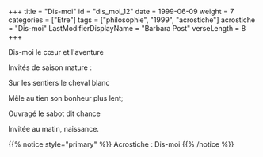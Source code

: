 +++
title = "Dis-moi"
id = "dis_moi_12"
date = 1999-06-09
weight = 7
categories = ["Etre"]
tags = ["philosophie", "1999", "acrostiche"]
acrostiche = "Dis-moi"
LastModifierDisplayName = "Barbara Post"
verseLength = 8
+++

Dis-moi le cœur et l'aventure

Invités de saison mature :

Sur les sentiers le cheval blanc

Mêle au tien son bonheur plus lent;

Ouvragé le sabot dit chance

Invitée au matin, naissance.

{{% notice style="primary" %}}
Acrostiche : Dis-moi
{{% /notice %}}
